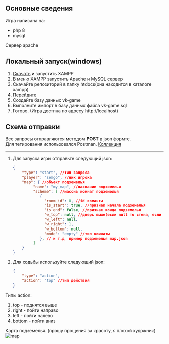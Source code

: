 
## Основные сведения
Игра написана на:
 * php 8
 * mysql
  
Сервер apache

##  Локальный запуск(windows) 
 1. [Скачать](https://www.apachefriends.org/ru/index.html) и запустить XAMPP
 2. В меню XAMPP запустить Apache и MySQL сервер
 3. Скачайте репозиторий в папку htdocs(она находится в каталоге xampp) 
 4. [Перейдите](http://localhost/phpmyadmin/)
 5. Создайте базу данных vk-game 
 6. Выполните импорт в базу данных файла vk-game.sql
 7.  Готово. (Игра достпна по адресу http://localhost)

## Схема отправки 
 Все запросы отправляются методом **POST** в json формте.<br>
 Для тетирования использовался Postman. [Коллекция](https://www.getpostman.com/collections/ff838814646dbe7a347a)


 ---------------------------
1) Для запуска игры отправьте следующий json:
   ```json 
   {
       "type": "start", //тип запроса
       "player": "semgo", //ник игрока
       "map": { //объект подземелья
            "name": "my_map", //название подземелья
            "scheme": [ //массив комнат подземелья
               {
                 "room_id": 0, //id команты
                 "is_start": true, //признак начала подземелья
                 "is_end": false, //признак конца подземелья
                 "w_top": null, //дверь выше(если null то стена, если нет то id команты за дверью), 
                 "w_left": null,
                 "w_right": 1,
                 "w_bottom": null,
                 "mode": "empty" //тип комнаты
               }, // и т.д  пример подземелья map.json
            ]
       } 
   }

2) Для ходьбы используйте следующий json:
    ```json
    {
        "type": "action",
        "action": "top" //тип действия 
    }

 Типы action:
1. top - поднятся выше
2. right - пойти направо
3. left - пойти налево
4. bottom - пойти вниз


Карта подземелья. (прошу прощения за красоту, я плохой художник)
![map](https://github.com/semgoSE/test-vk-game-php/blob/main/map.png) 